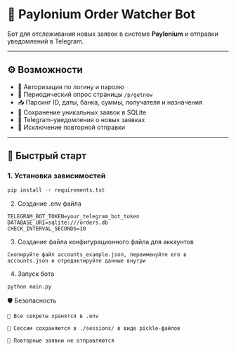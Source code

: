 # 📡 Paylonium Order Watcher Bot

Бот для отслеживания новых заявок в системе **Paylonium** и отправки уведомлений в Telegram.

---

## ⚙️ Возможности

- 🔐 Авторизация по логину и паролю
- 🔁 Периодический опрос страницы `/p/getnew`
- 📥 Парсинг ID, даты, банка, суммы, получателя и назначения
- 💾 Сохранение уникальных заявок в SQLite
- 📲 Telegram-уведомления о новых заявках
- 🧠 Исключение повторной отправки

---

## 🚀 Быстрый старт

### 1. Установка зависимостей

```bash
pip install -r requirements.txt
```

2. Создание .env файла

```
TELEGRAM_BOT_TOKEN=your_telegram_bot_token
DATABASE_URI=sqlite:///orders.db
CHECK_INTERVAL_SECONDS=10
```

3. Создание файла конфигурационного файла для аккаунтов

```
Скопируйте файл accounts_example.json, переименуйте его в accounts.json и отредактируйте данные внутри
```

4. Запуск бота

```bash
python main.py
```

🛡️ Безопасность

    🔑 Все секреты хранятся в .env

    💾 Сессии сохраняются в ./sessions/ в виде pickle-файлов

    🧠 Повторные заявки не отправляются
